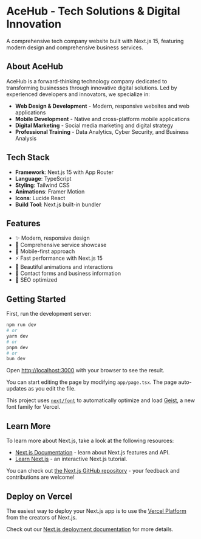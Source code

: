 # AceHub - Tech Solutions & Digital Innovation

A comprehensive tech company website built with Next.js 15, featuring modern design and comprehensive business services.

## About AceHub

AceHub is a forward-thinking technology company dedicated to transforming businesses through innovative digital solutions. Led by experienced developers and innovators, we specialize in:

- **Web Design & Development** - Modern, responsive websites and web applications
- **Mobile Development** - Native and cross-platform mobile applications  
- **Digital Marketing** - Social media marketing and digital strategy
- **Professional Training** - Data Analytics, Cyber Security, and Business Analysis

## Tech Stack

- **Framework**: Next.js 15 with App Router
- **Language**: TypeScript
- **Styling**: Tailwind CSS
- **Animations**: Framer Motion
- **Icons**: Lucide React
- **Build Tool**: Next.js built-in bundler

## Features

- ✨ Modern, responsive design
- 🎯 Comprehensive service showcase
- 📱 Mobile-first approach
- ⚡ Fast performance with Next.js 15
- 🎨 Beautiful animations and interactions
- 📧 Contact forms and business information
- 🚀 SEO optimized

## Getting Started

First, run the development server:

```bash
npm run dev
# or
yarn dev
# or
pnpm dev
# or
bun dev
```

Open [http://localhost:3000](http://localhost:3000) with your browser to see the result.

You can start editing the page by modifying `app/page.tsx`. The page auto-updates as you edit the file.

This project uses [`next/font`](https://nextjs.org/docs/app/building-your-application/optimizing/fonts) to automatically optimize and load [Geist](https://vercel.com/font), a new font family for Vercel.

## Learn More

To learn more about Next.js, take a look at the following resources:

- [Next.js Documentation](https://nextjs.org/docs) - learn about Next.js features and API.
- [Learn Next.js](https://nextjs.org/learn) - an interactive Next.js tutorial.

You can check out [the Next.js GitHub repository](https://github.com/vercel/next.js) - your feedback and contributions are welcome!

## Deploy on Vercel

The easiest way to deploy your Next.js app is to use the [Vercel Platform](https://vercel.com/new?utm_medium=default-template&filter=next.js&utm_source=create-next-app&utm_campaign=create-next-app-readme) from the creators of Next.js.

Check out our [Next.js deployment documentation](https://nextjs.org/docs/app/building-your-application/deploying) for more details.
